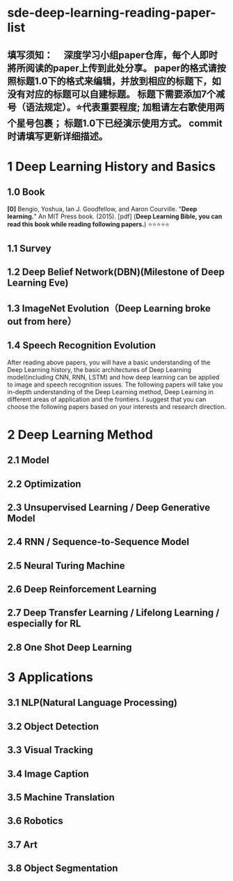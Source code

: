 # sde-deep-learning-reading-paper-list

填写须知：
    
    深度学习小组paper仓库，每个人即时將所阅读的paper上传到此处分享。
    paper的格式请按照标题1.0下的格式来编辑，并放到相应的标题下，如没有对应的标题可以自建标题。
    标题下需要添加7个减号（语法规定）。:star:代表重要程度; 加粗请左右歌使用两个星号包裹；
    标题1.0下已经演示使用方式。
    commit时请填写更新详细描述。
-------

1 Deep Learning History and Basics
=======

1.0 Book
------- 
**[0]** Bengio, Yoshua, Ian J. Goodfellow, and Aaron Courville. "**Deep learning.**" An MIT Press book. (2015). [pdf] (**Deep Learning Bible, you can read this book while reading following papers.**) :star::star::star::star::star:

1.1 Survey
------- 

1.2 Deep Belief Network(DBN)(Milestone of Deep Learning Eve)
------- 

1.3 ImageNet Evolution（Deep Learning broke out from here）
------- 

1.4 Speech Recognition Evolution
------- 

After reading above papers, you will have a basic understanding of the Deep Learning history, the basic architectures of Deep Learning model(including CNN, RNN, LSTM) and how deep learning can be applied to image and speech recognition issues. The following papers will take you in-depth understanding of the Deep Learning method, Deep Learning in different areas of application and the frontiers. I suggest that you can choose the following papers based on your interests and research direction.

2 Deep Learning Method
=======

2.1 Model
------- 

2.2 Optimization
------- 

2.3 Unsupervised Learning / Deep Generative Model
------- 

2.4 RNN / Sequence-to-Sequence Model
------- 

2.5 Neural Turing Machine
------- 

2.6 Deep Reinforcement Learning
------- 

2.7 Deep Transfer Learning / Lifelong Learning / especially for RL
------- 

2.8 One Shot Deep Learning
------- 

3 Applications
=======

3.1 NLP(Natural Language Processing)
------- 

3.2 Object Detection
------- 

3.3 Visual Tracking
------- 

3.4 Image Caption
------- 

3.5 Machine Translation
------- 

3.6 Robotics
------- 

3.7 Art
------- 

3.8 Object Segmentation
------- 
